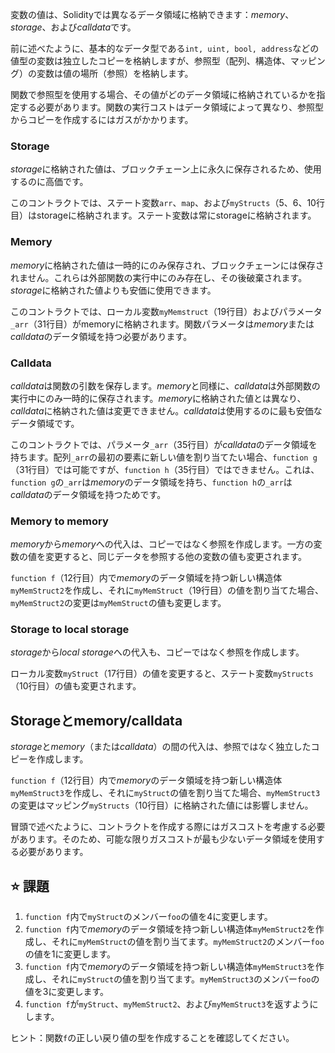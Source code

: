 変数の値は、Solidityでは異なるデータ領域に格納できます：*memory*、*storage*、および*calldata*です。

前に述べたように、基本的なデータ型である`int, uint, bool, address`などの値型の変数は独立したコピーを格納しますが、参照型（配列、構造体、マッピング）の変数は値の場所（参照）を格納します。

関数で参照型を使用する場合、その値がどのデータ領域に格納されているかを指定する必要があります。関数の実行コストはデータ領域によって異なり、参照型からコピーを作成するにはガスがかかります。

### Storage
*storage*に格納された値は、ブロックチェーン上に永久に保存されるため、使用するのに高価です。

このコントラクトでは、ステート変数`arr`、`map`、および`myStructs`（5、6、10行目）はstorageに格納されます。ステート変数は常にstorageに格納されます。

### Memory
*memory*に格納された値は一時的にのみ保存され、ブロックチェーンには保存されません。これらは外部関数の実行中にのみ存在し、その後破棄されます。*storage*に格納された値よりも安価に使用できます。

このコントラクトでは、ローカル変数`myMemstruct`（19行目）およびパラメータ`_arr`（31行目）がmemoryに格納されます。関数パラメータは*memory*または*calldata*のデータ領域を持つ必要があります。

### Calldata
*calldata*は関数の引数を保存します。*memory*と同様に、*calldata*は外部関数の実行中にのみ一時的に保存されます。*memory*に格納された値とは異なり、*calldata*に格納された値は変更できません。*calldata*は使用するのに最も安価なデータ領域です。

このコントラクトでは、パラメータ`_arr`（35行目）が*calldata*のデータ領域を持ちます。配列`_arr`の最初の要素に新しい値を割り当てたい場合、`function g`（31行目）では可能ですが、`function h`（35行目）ではできません。これは、`function g`の`_arr`は*memory*のデータ領域を持ち、`function h`の`_arr`は*calldata*のデータ領域を持つためです。

### Memory to memory
*memory*から*memory*への代入は、コピーではなく参照を作成します。一方の変数の値を変更すると、同じデータを参照する他の変数の値も変更されます。

`function f`（12行目）内で*memory*のデータ領域を持つ新しい構造体`myMemStruct2`を作成し、それに`myMemStruct`（19行目）の値を割り当てた場合、`myMemStruct2`の変更は`myMemStruct`の値も変更します。

### Storage to local storage
*storage*から*local storage*への代入も、コピーではなく参照を作成します。

ローカル変数`myStruct`（17行目）の値を変更すると、ステート変数`myStructs`（10行目）の値も変更されます。

## Storageとmemory/calldata
*storage*と*memory*（または*calldata*）の間の代入は、参照ではなく独立したコピーを作成します。

`function f`（12行目）内で*memory*のデータ領域を持つ新しい構造体`myMemStruct3`を作成し、それに`myStruct`の値を割り当てた場合、`myMemStruct3`の変更はマッピング`myStructs`（10行目）に格納された値には影響しません。

冒頭で述べたように、コントラクトを作成する際にはガスコストを考慮する必要があります。そのため、可能な限りガスコストが最も少ないデータ領域を使用する必要があります。

## ⭐️ 課題
1. `function f`内で`myStruct`のメンバー`foo`の値を4に変更します。
2. `function f`内で*memory*のデータ領域を持つ新しい構造体`myMemStruct2`を作成し、それに`myMemStruct`の値を割り当てます。`myMemStruct2`のメンバー`foo`の値を1に変更します。
3. `function f`内で*memory*のデータ領域を持つ新しい構造体`myMemStruct3`を作成し、それに`myStruct`の値を割り当てます。`myMemStruct3`のメンバー`foo`の値を3に変更します。
4. `function f`が`myStruct`、`myMemStruct2`、および`myMemStruct3`を返すようにします。

ヒント：関数`f`の正しい戻り値の型を作成することを確認してください。